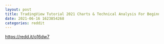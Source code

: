 ```yaml
--- 
layout: post 
title: TradingView Tutorial 2021 Charts & Technical Analysis For Beginners 
date: 2021-06-16 1623854268 
categories: reddit 
--- 
```

https://redd.it/o16dw7